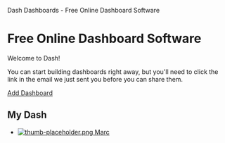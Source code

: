Dash Dashboards - Free Online Dashboard Software

# Free Online Dashboard Software

Welcome to Dash!

You can start building dashboards right away, but you'll need to click the link in the email we just sent you before you can share them.

 [Add Dashboard](https://www.thedash.com/create)

##  My Dash

- [  ![thumb-placeholder.png](../_resources/13971917417b5c4a8de6e52324718fc7.png)          Marc](https://www.thedash.com/dashboard/HJDEiNiOf)